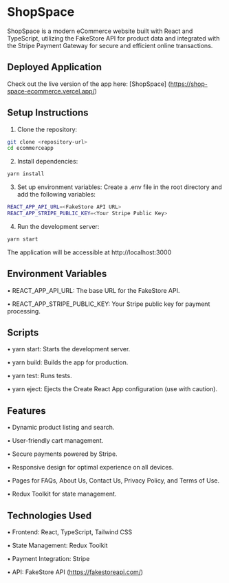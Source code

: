 # ShopSpace

ShopSpace is a modern eCommerce website built with React and TypeScript, utilizing the FakeStore API for product data and integrated with the Stripe Payment Gateway for secure and efficient online transactions.

## Deployed Application

Check out the live version of the app here: [ShopSpace] (https://shop-space-ecommerce.vercel.app/)

## Setup Instructions

1. Clone the repository:


```bash
git clone <repository-url>
cd ecommerceapp
```

2. Install dependencies:

```bash
yarn install
```

3. Set up environment variables:
Create a .env file in the root directory and add the following variables:

```bash
REACT_APP_API_URL=<FakeStore API URL>
REACT_APP_STRIPE_PUBLIC_KEY=<Your Stripe Public Key>
```

4. Run the development server:

```bash
yarn start
```
The application will be accessible at http://localhost:3000

## Environment Variables


• REACT_APP_API_URL: The base URL for the FakeStore API.

• REACT_APP_STRIPE_PUBLIC_KEY: Your Stripe public key for payment processing.


## Scripts

• yarn start: Starts the development server.

• yarn build: Builds the app for production.

• yarn test: Runs tests.

• yarn eject: Ejects the Create React App configuration (use with caution).

## Features

• Dynamic product listing and search.

• User-friendly cart management.

• Secure payments powered by Stripe.

• Responsive design for optimal experience on all devices.

• Pages for FAQs, About Us, Contact Us, Privacy Policy, and Terms of Use.

• Redux Toolkit for state management.

## Technologies Used

• Frontend: React, TypeScript, Tailwind CSS

• State Management: Redux Toolkit

• Payment Integration: Stripe

• API: FakeStore API (https://fakestoreapi.com/)

